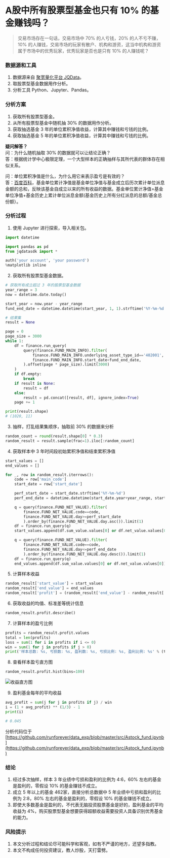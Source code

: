 # A股中所有股票型基金也只有 10% 的基金赚钱吗？

> 交易市场存在一句话，交易市场中 70% 的人亏钱，20% 的人不亏不赚，10% 的人赚钱，交易市场的玩家有散户、机构和游资，这当中机构和游资属于市场中的优秀玩家，优秀玩家是否也是只有 10% 的人赚钱呢？

### 数据源和工具
1. 数据源来自 [聚宽量化平台 JQData](https://www.joinquant.com/help/api/help?name=JQData)。
2. 取股票型基金数据用作分析。
3. 分析工具 Python、Jupyter、Pandas。

### 分析方案
1. 获取所有股票型基金。
2. 从所有股票型基金中随机抽 30% 的数据用作分析。
3. 获取抽选基金 3 年的单位累积净值收益，计算其中赚钱和亏钱的比例。
4. 获取抽选基金 5 年的单位累积净值收益，计算其中赚钱和亏钱的比例。

**疑问解答？**<br/>
问：为什么随机抽取 30% 的数据就可以让结论正确？<br/>
答：根据统计学中心极限定理，一个大型样本的正确抽样与其所代表的群体存在相似关系。

问：单位累积净值是什么，为什么用它来表示盈亏是有效的？<br/>
答：[百度百科](https://baike.baidu.com/item/%E7%B4%AF%E8%AE%A1%E5%87%80%E5%80%BC)，基金单位累计净值是基金单位净值与基金成立后历次累计单位派息金额的总和，反映该基金自成立以来的所有收益的数据。基金单位累计净值=基金单位净值+基金历史上累计单位派息金额(基金历史上所有分红派息的总额/基金总份额）。

### 分析过程
1. 使用 Jupyter 进行探索，导入相关包。

```python
import datetime

import pandas as pd
from jqdatasdk import *

auth('your account', 'your password')
%matplotlib inline
```

2. 获取所有股票型基金数据。

```python
# 获取所有成立超过 3 年的股票型基金数据
year_range = 3
now = datetime.date.today()

start_year = now.year - year_range
fund_end_date = datetime.datetime(start_year, 1, 1).strftime('%Y-%m-%d')

# 结果集
result = None

page = 0
page_size = 3000
while 1:
    df = finance.run_query(
        query(finance.FUND_MAIN_INFO).filter(
            finance.FUND_MAIN_INFO.underlying_asset_type_id=='402001',
            finance.FUND_MAIN_INFO.start_date<fund_end_date,
        ).offset(page * page_size).limit(3000)
    )
    if df.empty:
        break
    if result is None:
        result = df
    else:
        result = pd.concat([result, df], ignore_index=True)
    page += 1

print(result.shape)
# (1020, 11)
```

3. 抽样，打乱结果集顺序，抽取前 30% 的数据来分析

```python
random_count = round(result.shape[0] * 0.3)
random_result = result.sample(frac=1).iloc[:random_count]
```

4. 获取样本中 3 年时间段初始累积净值和结束累积净值

```python
start_values = []
end_values = []

for _, row in random_result.iterrows():
    code = row['main_code']
    start_date = row['start_date']

    perf_start_date = start_date.strftime('%Y-%m-%d')
    perf_end_date = datetime.datetime(start_date.year+year_range, start_date.month, start_date.day).strftime('%Y-%m-%d')

    q = query(finance.FUND_NET_VALUE).filter(
        finance.FUND_NET_VALUE.code==code,
        finance.FUND_NET_VALUE.day>=perf_start_date
        ).order_by(finance.FUND_NET_VALUE.day.asc()).limit(1)
    df = finance.run_query(q)
    start_values.append(df.sum_value.values[0] or df.net_value.values[0])

    q = query(finance.FUND_NET_VALUE).filter(
        finance.FUND_NET_VALUE.code==code,
        finance.FUND_NET_VALUE.day<=perf_end_date
        ).order_by(finance.FUND_NET_VALUE.day.desc()).limit(1)
    df = finance.run_query(q)
    end_values.append(df.sum_value.values[0] or df.net_value.values[0])
```

5. 计算样本收益

```python
random_result['start_value'] = start_values
random_result['end_value'] = end_values
random_result['profit'] = (random_result['end_value'] - random_result['start_value'])/random_result['start_value']
```

6. 获取收益的均值、标准差等统计信息

```python
random_result.profit.describe()
```

7. 计算样本的盈亏比例

```python
profits = random_result.profit.values
total = len(profits)
loss = sum(1 for i in profits if i <= 0)
win = sum(1 for j in profits if j > 0)
print('样本总数: %s, 亏损数: %s, 盈利数: %s, 亏损比例: %s, 盈利比例: %s' % (total, loss, win, round(loss/float(total), 2), round(win/float(total), 2)))
```

8. 查看样本盈亏直方图

```python
random_result.profit.hist(bins=100)
```

![收益直方图](http://cdn.defcoding.com/8C24CA16-940D-49E9-A463-60F06EA63C5A.png)

9. 盈利基金每年的平均收益

```python
avg_profit = sum(j for j in profits if j) / win
i = (1 + avg_profit) ** (1/3) - 1
print(i)

# 0.045
```

分析代码位于 [https://github.com/runforever/data_exp/blob/master/src/Astock_fund.ipynb](https://github.com/runforever/data_exp/blob/master/src/Astock_fund.ipynb)

### 结论
1. 经过多次抽样，样本 3 年业绩中亏损和盈利的比例为 4:6，60% 左右的基金是盈利的，零假设 10% 的基金赚钱不成立。
2. 成立 5 年以上的基金 462家，直接分析总数据中 5 年业绩中亏损和盈利的比例为 2:8，80% 左右的基金是盈利的，零假设 10% 的基金赚钱不成立。
3. 即使大多数基金是盈利的，不代表无脑投资股票基金是好的，盈利基金的平均收益为 4%，购买股票型基金想要获得超额收益需要投资人具备识别优秀基金的能力。

### 风险提示
1. 本文分析过程和结论尽可能科学和客观，如有不严谨的地方，还望多指教。
2. 本文不构成任何投资建议，教人炒股，天打雷劈。
